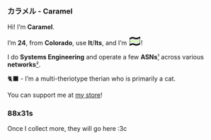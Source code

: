 ### カラメル - Caramel
Hi! I’m **Caramel**.

I’m **24**, from **Colorado**, use **It**/**Its**, and I’m [<img src="./flags/agender_flag.png" style="margin-left: 2px; margin-right: 2px;" width="24px" title="Agender Pride">](https://gender.fandom.com/wiki/Agender)!

I do **Systems Engineering** and operate a few **ASNs**[¹](https://wiki.caramel.dog/asns) across various **networks**[²](https://wiki.caramel.dog/networks).

🐈‍⬛ - I’m a multi-theriotype therian who is primarily a cat.

You can support me at [my store](https://store.caramel.dog)!

### 88x31s
Once I collect more, they will go here :3c
